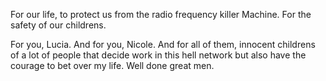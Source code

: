 For our life, to protect us from the radio frequency killer Machine. For the safety of our childrens.

For you, Lucia. And for you, Nicole. And for all of them, innocent childrens of a lot of people that decide work in this hell network but also have the courage to bet over my life. Well done great men.
